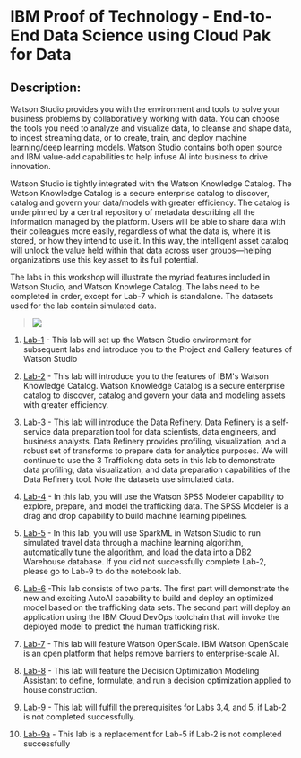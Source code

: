 # IBM Proof of Technology - End-to-End Data Science using Cloud Pak for Data

## Description:
Watson Studio provides you with the environment and tools to solve your business problems by collaboratively working with data. You can choose the tools you need to analyze and visualize data, to cleanse and shape data, to ingest streaming data, or to create, train, and deploy machine learning/deep learning models. Watson Studio contains both open source and IBM value-add capabilities to help infuse AI into business to drive innovation. 

Watson Studio is tightly integrated with the Watson Knowledge Catalog. The Watson Knowledge Catalog is a secure enterprise catalog to discover, catalog and govern your data/models with greater efficiency. The catalog is underpinned by a central repository of metadata describing all the information managed by the platform. Users will be able to share data with their colleagues more easily, regardless of what the data is, where it is stored, or how they intend to use it. In this way, the intelligent asset catalog will unlock the value held within that data across user groups—helping organizations use this key asset to its full potential.

The labs in this workshop will illustrate the myriad features included in Watson Studio, and Watson Knowlege Catalog. The labs need to be completed in order, except for Lab-7 which is standalone. The datasets used for the lab contain simulated data. 

> <img src="https://github.com/bleonardb3/DS_POT_01-16-2020/blob/master/images/DataScienceLifeCycle.png"/>

1. [Lab-1](Lab-1) - This lab will set up the Watson Studio environment for subsequent labs and introduce you to the Project and Gallery features of Watson Studio

1. [Lab-2](Lab-2) - This lab will introduce you to the features of IBM's Watson Knowledge Catalog. Watson Knowledge Catalog is a secure enterprise catalog to discover, catalog and govern your data and modeling assets with greater efficiency. 

1. [Lab-3](Lab-3) - This lab will introduce the Data Refinery. Data Refinery is a self-service data preparation tool for data scientists, data engineers, and business analysts. Data Refinery provides profiling, visualization, and a robust set of transforms to prepare data for analytics purposes. We will continue to use the 3 Trafficking data sets in this lab to demonstrate data profiling, data visualization, and data preparation capabilities of the Data Refinery tool. Note the datasets use simulated data.

1. [Lab-4](Lab-4) - In this lab, you will use the Watson SPSS Modeler capability to explore, prepare, and model the trafficking data. The SPSS Modeler is a drag and drop capability to build machine learning pipelines.

1. [Lab-5](Lab-5) - In this lab, you will use SparkML in Watson Studio to run simulated travel data through a machine learning algorithm, automatically tune the algorithm, and load the data into a DB2 Warehouse database. If you did not successfully complete Lab-2, please go to Lab-9 to do the notebook lab. 

1. [Lab-6](Lab-6) -This lab consists of two parts. The first part will demonstrate the new and exciting AutoAI capability to build and deploy an optimized model based on the trafficking data sets. The second part will deploy an application using the IBM Cloud DevOps toolchain that will invoke the deployed model to predict the human trafficking risk. 

1. [Lab-7](Lab-7) - This lab will feature Watson OpenScale. IBM Watson OpenScale is an open platform that helps remove barriers to enterprise-scale AI. 

1. [Lab-8](Lab-8) - This lab will feature the Decision Optimization Modeling Assistant to define, formulate, and run a decision optimization applied to house construction. 

1. [Lab-9](Lab-9) - This lab will fulfill the prerequisites for Labs 3,4, and 5, if Lab-2 is not completed successfully. 

1. [Lab-9a](Lab-9a) - This lab is a replacement for Lab-5 if Lab-2 is not completed successfully

